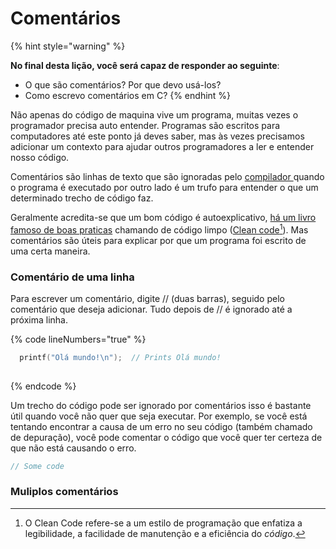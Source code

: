 # Comentários

{% hint style="warning" %}


**No final desta lição, você será capaz de responder ao seguinte**:

* O que são comentários? Por que devo usá-los?
* Como escrevo comentários em C?
{% endhint %}

Não apenas do código de maquina vive um programa, muitas vezes o programador precisa auto entender. Programas são escritos para computadores até este ponto já deves saber, mas às vezes precisamos adicionar um contexto para ajudar outros programadores a ler e entender nosso código.

Comentários são linhas de texto que são ignoradas pelo [compilador ](ciclo-de-desenvolvimento.md#id-3.-compilacao)quando o programa é executado por outro lado é um trufo para entender o que um determinado trecho de código faz.

Geralmente acredita-se que um bom código é autoexplicativo, [há um livro famoso de boas praticas](https://www.amazon.com.br/C%C3%B3digo-limpo-Robert-C-Martin/dp/8576082675) chamando de código limpo ([Clean code](#user-content-fn-1)[^1]). Mas comentários são úteis para explicar por que um programa foi escrito de uma certa maneira.

### Comentário de uma linha

Para escrever um comentário, digite // (duas barras), seguido pelo comentário que deseja adicionar. Tudo depois de // é ignorado até a próxima linha.

{% code lineNumbers="true" %}
```c
  printf("Olá mundo!\n");  // Prints Olá mundo!
  
```
{% endcode %}

Um trecho do código pode ser ignorado por comentários isso é bastante útil quando você não quer que seja executar. Por exemplo, se você está tentando encontrar a causa de um erro no seu código (também chamado de depuração), você pode comentar o código que você quer ter certeza de que não está causando o erro.

```c
// Some code
```



### Muliplos comentários



[^1]: &#x20;O Clean Code refere-se a um estilo de programação que enfatiza a legibilidade, a facilidade de manutenção e a eficiência do _código_.
